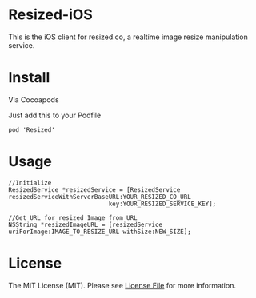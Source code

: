 # Resized-iOS
This is the iOS client for resized.co, a realtime image resize manipulation service.

# Install

Via Cocoapods

Just add this to your Podfile

````
pod 'Resized'
````
# Usage

````
//Initialize
ResizedService *resizedService = [ResizedService resizedServiceWithServerBaseURL:YOUR_RESIZED_CO_URL
                            key:YOUR_RESIZED_SERVICE_KEY];

//Get URL for resized Image from URL
NSString *resizedImageURL = [resizedService uriForImage:IMAGE_TO_RESIZE_URL withSize:NEW_SIZE];
````

# License

The MIT License (MIT). Please see [License File](https://github.com/square1-io/resized-ios/blob/master/LICENSE) for more information.
